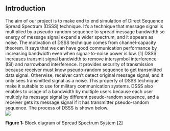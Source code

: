 ## Introduction

The aim of our project is to make end to end simulation of Direct Sequence Spread Spectrum (DSSS) technique. It’s a technique that message signal is multiplied by a pseudo-random sequence to spread message bandwidth so energy of message signal expand a wider spectrum, and it appears as noise. The motivation of DSSS technique comes from channel-capacity theorem. It says that we can have good communication performance by increasing bandwidth even when signal-to-noise power is low. [1] DSSS increases transmit signal bandwidth to remove intersymbol interference (ISI) and narrowband interference. It provides security of transmission because receiver must know pseudo-random sequence to get transmitted data signal. Otherwise, receiver can’t detect original message signal, and it only sees transmitted signal as a noise. This property of DSSS technique make it suitable to use for military communication systems. DSSS also enables to usage of a bandwidth by multiple users because each user multiply its message signal by different pseudo-random sequence, and a receiver gets its message signal if it has transmitter pseudo-random sequence. The process of DSSS is shown below.  
![](https://github.com/mahmut-aksakalli/DirectSequenceSpreadSpectrum/blob/master/images/1.png)

**Figure 1:** Block diagram of Spread Spectrum System [2]
